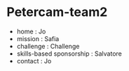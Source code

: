 # Petercam-team2


- home : Jo
- mission : Safia
- challenge : Challenge
- skills-based sponsorship : Salvatore
- contact : Jo
